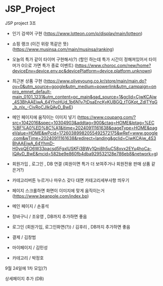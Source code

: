 # JSP_Project
JSP project 3조

- 인기 검색어 구현 (https://www.lotteon.com/p/display/main/lotteon)
- 쇼핑 랭크 (이건 위랑 똑같은 뜻) (https://www.musinsa.com/main/musinsa/ranking)
- 오늘의 특가 같이 타이머 구현해서(?) (할인 하는데 특가 시간이 정해져있어서 타이머가 0으로 가면 특가 종료 이벤트) (https://www.choroc.com/new/home?deviceEnv=device.env.pc&devicePlatform=device.platform.unknown)
- 최근본 상품 구현 (https://www.oliveyoung.co.kr/store/main/main.do?oy=0&utm_source=google&utm_medium=powerlink&utm_campaign=onpro_emnet_default-main_0101_1231&utm_content=pc_main&gad_source=1&gclid=CjwKCAjw_4S3BhAAEiwA_64YhoHUd_1b6N1v7tDsaEncKyKUBGQ_tTGKpt_ZdlTYqG_b_nlx_-CivRoCJlkQAvD_BwE)
- 메인 페이지에 움직이는 이미지 넣기 (https://www.coupang.com/?src=1042016&spec=10304903&addtag=900&ctag=HOME&lptag=%EC%BF%A0%ED%8C%A1&itime=20240911161638&pageType=HOME&pageValue=HOME&wPcid=17260389982055492572175&wRef=www.google.com&wTime=20240911161638&redirect=landing&gclid=CjwKCAjw_4S3BhAAEiwA_64YhmD-H0ypQEO6W33pacsd5FgxlUSKFj3BWy1Qni8h5uC58xvx2EYu4hoCa-IQAvD_BwE&mcid=582be9e860fb4dba929532128e786eb8&network=g)
- 회원가입 , 로그인 , DB 연결 (회원이면 특가 더 보여주거나 회원전용 판매 상품 같은거?)
- 카테고리버튼 누르거나 마우스 갖다 대면 카테고리세부사항 띄우기
- 페이지 스크롤하면 화면이 이미지에 맞게 움직이는거 (https://www.beanpole.com/index.bp)


- 메인 페이지 / 손홍석
- 장바구니 / 조유영 , DB까지 추가하면 좋음
- 로그인 (회원가입, 로그인화면(?)) / 김후리 , DB까지 추가하면 좋음
- 결제 / 김창범
- 마이페이지 / 김민성
- 카테고리 / 박정호

9월 24일에 1차 모임(?) 



상세페이지 추가 (DB)
